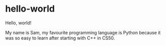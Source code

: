 # hello-world
Hello, world!

My name is Sam, my favourite programming language is Python because it was so easy to learn after starting with C++ in CS50.
